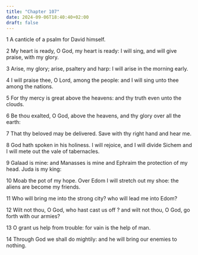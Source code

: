 ```yaml
---
title: "Chapter 107"
date: 2024-09-06T18:40:40+02:00
draft: false
---
```




1 A canticle of a psalm for David himself.

2 My heart is ready, O God, my heart is ready: I will sing, and will give praise, with my glory.

3 Arise, my glory; arise, psaltery and harp: I will arise in the morning early.

4 I will praise thee, O Lord, among the people: and I will sing unto thee among the nations.

5 For thy mercy is great above the heavens: and thy truth even unto the clouds.

6 Be thou exalted, O God, above the heavens, and thy glory over all the earth:

7 That thy beloved may be delivered. Save with thy right hand and hear me.

8 God hath spoken in his holiness. I will rejoice, and I will divide Sichem and I will mete out the vale of tabernacles.

9 Galaad is mine: and Manasses is mine and Ephraim the protection of my head. Juda is my king:

10 Moab the pot of my hope. Over Edom I will stretch out my shoe: the aliens are become my friends.

11 Who will bring me into the strong city? who will lead me into Edom?

12 Wilt not thou, O God, who hast cast us off ? and wilt not thou, O God, go forth with our armies?

13 O grant us help from trouble: for vain is the help of man.

14 Through God we shall do mightily: and he will bring our enemies to nothing.

